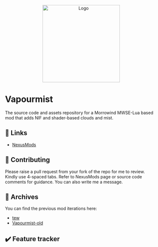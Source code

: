 <!-- PROJECT LOGO -->
<div align="center">
  <a href="https://github.com/tewlwolow/Vapourmist">
    <img src="https://staticdelivery.nexusmods.com/mods/100/images/50517/50517-1673904607-288924442.png" alt="Logo" width="256">
  </a>
</div>

<!-- Main -->
# Vapourmist

The source code and assets repository for a Morrowind MWSE-Lua based mod that adds NIF and shader-based clouds and mist.

<!-- Links -->
## :link: Links

- [NexusMods](https://www.nexusmods.com/morrowind/mods/50517)

<!-- Contributing -->
## :jigsaw: Contributing

Please raise a pull request from your fork of the repo for me to review. Kindly use 4-spaced tabs.
Refer to NexusMods page or source code comments for guidance. You can also write me a message.

<!-- Archives -->
## :briefcase: Archives

You can find the previous mod iterations here:
-  [tew](https://github.com/tewlwolow/tew)
-  [Vapourmist-old](https://github.com/tewlwolow/Vapourmist-old)

## :heavy_check_mark: Feature tracker
